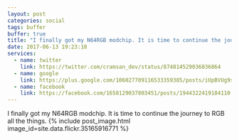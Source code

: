 ```yaml
---
layout: post
categories: social
tags: buffer
buffer: true
title: "I finally got my N64RGB modchip. It is time to continue the journey to RGB all the things."
date: 2017-06-13 19:23:18
services: 
  - name: twitter
    link: https://twitter.com/cramsan_dev/status/874814529036836864
  - name: google
    link: https://plus.google.com/106027709116533359385/posts/iUpBVUg9smg
  - name: facebook
    link: https://facebook.com/1658129037803451/posts/1944322419184110
---
```

I finally got my N64RGB modchip. It is time to continue the journey to RGB all the things.
{% include post_image.html image_id=site.data.flickr.35165916771 %}
